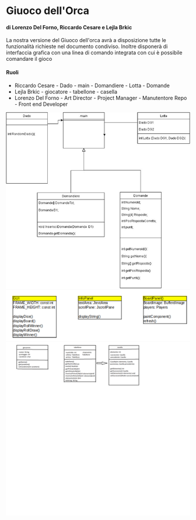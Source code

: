 # Giuoco dell'Orca
#### di Lorenzo Del Forno, Riccardo Cesare e Lejla Brkic

La nostra versione del Giuoco dell'orca avrà a disposizione tutte le funzionalità richieste
nel documento condiviso. Inoltre disponerà di interfaccia grafica con una linea di comando integrata
con cui è possibile comandare il gioco

#### Ruoli

- Riccardo Cesare - Dado - main - Domandiere - Lotta - Domande
- Lejla Brkic - giocatore - tabellone - casella
- Lorenzo Del Forno - Art Director - Project Manager - Manutentore Repo - Front end Developer

![uml1](https://github.com/PizzaPastaMafia/GiuocoDellOrca/blob/master/uml1.png)
![uml2](https://github.com/PizzaPastaMafia/GiuocoDellOrca/blob/master/uml2.png)
![uml3](https://github.com/PizzaPastaMafia/GiuocoDellOrca/blob/master/uml3.png)
